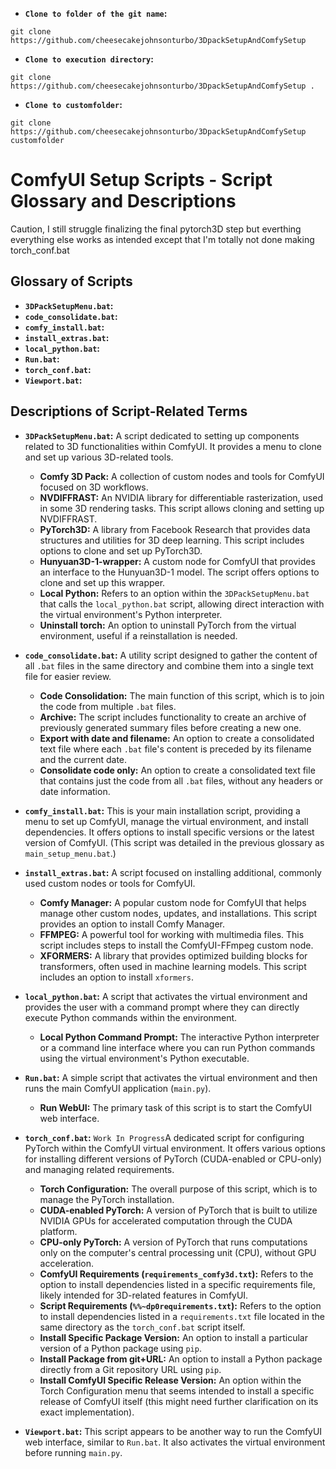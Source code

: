 * **`Clone to folder of the git name`:**
```
git clone https://github.com/cheesecakejohnsonturbo/3DpackSetupAndComfySetup
```
* **`Clone to execution directory`:**
```
git clone https://github.com/cheesecakejohnsonturbo/3DpackSetupAndComfySetup .
```
* **`Clone to customfolder`:**
```
git clone https://github.com/cheesecakejohnsonturbo/3DpackSetupAndComfySetup customfolder
```

# ComfyUI Setup Scripts - Script Glossary and Descriptions
Caution, I still struggle finalizing the final pytorch3D step but everthing everything else works as intended except that I'm totally not done making torch_conf.bat
## Glossary of Scripts

* **`3DPackSetupMenu.bat`:**
* **`code_consolidate.bat`:**
* **`comfy_install.bat`:**
* **`install_extras.bat`:**
* **`local_python.bat`:**
* **`Run.bat`:**
* **`torch_conf.bat`:**
* **`Viewport.bat`:**

## Descriptions of Script-Related Terms

* **`3DPackSetupMenu.bat`:** A script dedicated to setting up components related to 3D functionalities within ComfyUI. It provides a menu to clone and set up various 3D-related tools.
    * **Comfy 3D Pack:** A collection of custom nodes and tools for ComfyUI focused on 3D workflows.
    * **NVDIFFRAST:** An NVIDIA library for differentiable rasterization, used in some 3D rendering tasks. This script allows cloning and setting up NVDIFFRAST.
    * **PyTorch3D:** A library from Facebook Research that provides data structures and utilities for 3D deep learning. This script includes options to clone and set up PyTorch3D.
    * **Hunyuan3D-1-wrapper:** A custom node for ComfyUI that provides an interface to the Hunyuan3D-1 model. The script offers options to clone and set up this wrapper.
    * **Local Python:** Refers to an option within the `3DPackSetupMenu.bat` that calls the `local_python.bat` script, allowing direct interaction with the virtual environment's Python interpreter.
    * **Uninstall torch:** An option to uninstall PyTorch from the virtual environment, useful if a reinstallation is needed.

* **`code_consolidate.bat`:** A utility script designed to gather the content of all `.bat` files in the same directory and combine them into a single text file for easier review.
    * **Code Consolidation:** The main function of this script, which is to join the code from multiple `.bat` files.
    * **Archive:** The script includes functionality to create an archive of previously generated summary files before creating a new one.
    * **Export with date and filename:** An option to create a consolidated text file where each `.bat` file's content is preceded by its filename and the current date.
    * **Consolidate code only:** An option to create a consolidated text file that contains just the code from all `.bat` files, without any headers or date information.

* **`comfy_install.bat`:** This is your main installation script, providing a menu to set up ComfyUI, manage the virtual environment, and install dependencies. It offers options to install specific versions or the latest version of ComfyUI. (This script was detailed in the previous glossary as `main_setup_menu.bat`.)

* **`install_extras.bat`:** A script focused on installing additional, commonly used custom nodes or tools for ComfyUI.
    * **Comfy Manager:** A popular custom node for ComfyUI that helps manage other custom nodes, updates, and installations. This script provides an option to install Comfy Manager.
    * **FFMPEG:** A powerful tool for working with multimedia files. This script includes steps to install the ComfyUI-FFmpeg custom node.
    * **XFORMERS:** A library that provides optimized building blocks for transformers, often used in machine learning models. This script includes an option to install `xformers`.

* **`local_python.bat`:** A script that activates the virtual environment and provides the user with a command prompt where they can directly execute Python commands within the environment.
    * **Local Python Command Prompt:** The interactive Python interpreter or a command line interface where you can run Python commands using the virtual environment's Python executable.

* **`Run.bat`:** A simple script that activates the virtual environment and then runs the main ComfyUI application (`main.py`).
    * **Run WebUI:** The primary task of this script is to start the ComfyUI web interface.

* **`torch_conf.bat`:** `Work In Progress`A dedicated script for configuring PyTorch within the ComfyUI virtual environment. It offers various options for installing different versions of PyTorch (CUDA-enabled or CPU-only) and managing related requirements.
    * **Torch Configuration:** The overall purpose of this script, which is to manage the PyTorch installation.
    * **CUDA-enabled PyTorch:** A version of PyTorch that is built to utilize NVIDIA GPUs for accelerated computation through the CUDA platform.
    * **CPU-only PyTorch:** A version of PyTorch that runs computations only on the computer's central processing unit (CPU), without GPU acceleration.
    * **ComfyUI Requirements (`requirements_comfy3d.txt`):** Refers to the option to install dependencies listed in a specific requirements file, likely intended for 3D-related features in ComfyUI.
    * **Script Requirements (`%%~dp0requirements.txt`):** Refers to the option to install dependencies listed in a `requirements.txt` file located in the same directory as the `torch_conf.bat` script itself.
    * **Install Specific Package Version:** An option to install a particular version of a Python package using `pip`.
    * **Install Package from git+URL:** An option to install a Python package directly from a Git repository URL using `pip`.
    * **Install ComfyUI Specific Release Version:** An option within the Torch Configuration menu that seems intended to install a specific release of ComfyUI itself (this might need further clarification on its exact implementation).

* **`Viewport.bat`:** This script appears to be another way to run the ComfyUI web interface, similar to `Run.bat`. It also activates the virtual environment before running `main.py`.